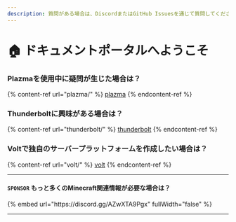 ```yaml
---
description: 質問がある場合は、DiscordまたはGitHub Issuesを通じて質問してください。
---
```


# 🏠 ドキュメントポータルへようこそ

### Plazmaを使用中に疑問が生じた場合は？

{% content-ref url="plazma/" %}
[plazma](plazma/)
{% endcontent-ref %}

### Thunderboltに興味がある場合は？

{% content-ref url="thunderbolt/" %}
[thunderbolt](thunderbolt/)
{% endcontent-ref %}

### Voltで独自のサーバープラットフォームを作成したい場合は？

{% content-ref url="volt/" %}
[volt](volt/)
{% endcontent-ref %}

***

#### `SPONSOR` もっと多くのMinecraft関連情報が必要な場合は？ <a href="#etc-1" id="etc-1"></a>

{% embed url="https\://discord.gg/AZwXTA9Pgx" fullWidth="false" %}

***
